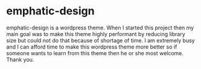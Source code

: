 # emphatic-design
emphatic-design is a wordpress theme. When I started this project then my main goal was to make this theme highly performant by reducing library size but could not do that because of shortage of time. I am extremely busy and I can afford time to make this wordpress theme more better so if someone wants to learn from this theme then he or she most welcome. Thank you.
